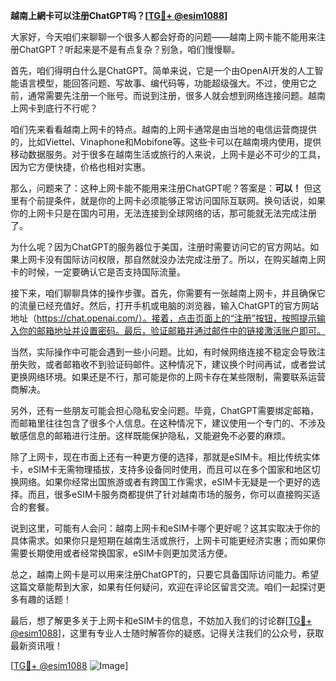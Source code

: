**越南上網卡可以注册ChatGPT吗？[[TG💪+ @esim1088](https://t.me/s/esim1088)]**

大家好，今天咱们来聊聊一个很多人都会好奇的问题——越南上网卡能不能用来注册ChatGPT？听起来是不是有点复杂？别急，咱们慢慢聊。

首先，咱们得明白什么是ChatGPT。简单来说，它是一个由OpenAI开发的人工智能语言模型，能回答问题、写故事、编代码等，功能超级强大。不过，使用它之前，通常需要先注册一个账号。而说到注册，很多人就会想到网络连接问题。越南上网卡到底行不行呢？

咱们先来看看越南上网卡的特点。越南的上网卡通常是由当地的电信运营商提供的，比如Viettel、Vinaphone和Mobifone等。这些卡可以在越南境内使用，提供移动数据服务。对于很多在越南生活或旅行的人来说，上网卡是必不可少的工具，因为它方便快捷，价格也相对实惠。

那么，问题来了：这种上网卡能不能用来注册ChatGPT呢？答案是：**可以！** 但这里有个前提条件，就是你的上网卡必须能够正常访问国际互联网。换句话说，如果你的上网卡只是在国内可用，无法连接到全球网络的话，那可能就无法完成注册了。

为什么呢？因为ChatGPT的服务器位于美国，注册时需要访问它的官方网站。如果上网卡没有国际访问权限，那自然就没办法完成注册了。所以，在购买越南上网卡的时候，一定要确认它是否支持国际流量。

接下来，咱们聊聊具体的操作步骤。首先，你需要有一张越南上网卡，并且确保它的流量已经充值好。然后，打开手机或电脑的浏览器，输入ChatGPT的官方网站地址（https://chat.openai.com/）。接着，点击页面上的“注册”按钮，按照提示输入你的邮箱地址并设置密码。最后，验证邮箱并通过邮件中的链接激活账户即可。

当然，实际操作中可能会遇到一些小问题。比如，有时候网络连接不稳定会导致注册失败，或者邮箱收不到验证码邮件。这种情况下，建议换个时间再试，或者尝试更换网络环境。如果还是不行，那可能是你的上网卡存在某些限制，需要联系运营商解决。

另外，还有一些朋友可能会担心隐私安全问题。毕竟，ChatGPT需要绑定邮箱，而邮箱里往往包含了很多个人信息。在这种情况下，建议使用一个专门的、不涉及敏感信息的邮箱进行注册。这样既能保护隐私，又能避免不必要的麻烦。

除了上网卡，现在市面上还有一种更方便的选择，那就是eSIM卡。相比传统实体卡，eSIM卡无需物理插拔，支持多设备同时使用，而且可以在多个国家和地区切换网络。如果你经常出国旅游或者有跨国工作需求，eSIM卡无疑是一个更好的选择。而且，很多eSIM卡服务商都提供了针对越南市场的服务，你可以直接购买适合的套餐。

说到这里，可能有人会问：越南上网卡和eSIM卡哪个更好呢？这其实取决于你的具体需求。如果你只是短期在越南生活或旅行，上网卡可能更经济实惠；而如果你需要长期使用或者经常换国家，eSIM卡则更加灵活方便。

总之，越南上网卡是可以用来注册ChatGPT的，只要它具备国际访问能力。希望这篇文章能帮到大家，如果有任何疑问，欢迎在评论区留言交流。咱们一起探讨更多有趣的话题！

最后，想了解更多关于上网卡和eSIM卡的信息，不妨加入我们的讨论群[[TG💪+ @esim1088](https://t.me/s/esim1088)]，这里有专业人士随时解答你的疑惑。记得关注我们的公众号，获取最新资讯哦！

[[TG💪+ @esim1088](https://t.me/s/esim1088) ![Image](https://i.postimg.cc/4NQfJmqS/Snipaste-2025-05-13-00-14-12.png)]